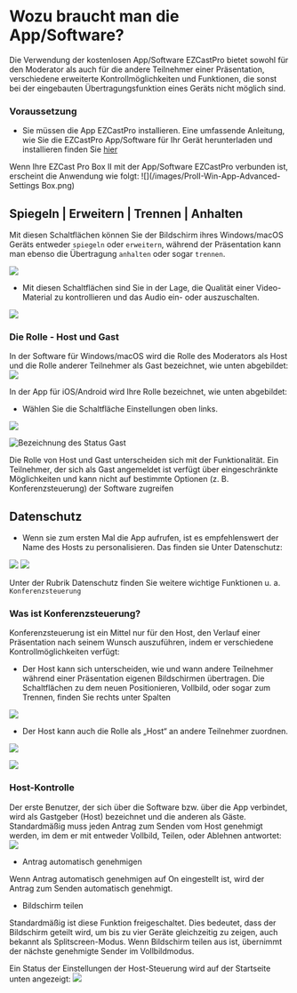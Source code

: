 # Wozu braucht man die App/Software?

Die Verwendung der kostenlosen App/Software EZCastPro bietet sowohl für den Moderator als auch für die andere Teilnehmer einer Präsentation, verschiedene erweiterte Kontrollmöglichkeiten und Funktionen, die sonst bei der eingebauten Übertragungsfunktion eines Geräts nicht möglich sind.

### Voraussetzung

* 	Sie müssen die App EZCastPro installieren. Eine umfassende Anleitung, wie Sie die EZCastPro App/Software für Ihr Gerät herunterladen und installieren finden Sie [hier](quickstart.md)



Wenn Ihre EZCast Pro Box II mit der App/Software EZCastPro verbunden ist, erscheint die Anwendung wie folgt:
![](/images/ProII-Win-App-Advanced-Settings Box.png)


## Spiegeln | Erweitern | Trennen | Anhalten

Mit diesen Schaltflächen können Sie der Bildschirm ihres Windows/macOS Geräts entweder `spiegeln` oder `erweitern`, während der Präsentation kann man ebenso die Übertragung `anhalten` oder sogar `trennen`.

![](/images/App-Funktion1.png)




* 	Mit diesen Schaltflächen sind Sie in der Lage, die Qualität einer Video-Material zu kontrollieren und das Audio ein- oder auszuschalten.

![](/images/App-Funktion2.png)





### Die Rolle - Host und Gast

In der Software für Windows/macOS wird die Rolle des Moderators als Host und die Rolle anderer Teilnehmer als Gast bezeichnet, wie unten abgebildet:
![](/images/AppRolle-HostundGast.jpg)



In der App für iOS/Android wird Ihre Rolle bezeichnet, wie unten abgebildet:

*	Wählen Sie die Schaltfläche Einstellungen oben links.



![](/images/App-IosAndroidHost.jpg) 





![Bezeichnung des Status `Gast`](/images/App-IosAndroidHost2.jpg)

Die Rolle von Host und Gast unterscheiden sich mit der Funktionalität. Ein Teilnehmer, der sich als Gast angemeldet ist verfügt über eingeschränkte Möglichkeiten und kann nicht auf bestimmte Optionen (z. B. Konferenzsteuerung) der Software zugreifen


## Datenschutz

*  Wenn sie zum ersten Mal die App aufrufen, ist es empfehlenswert der Name des Hosts zu personalisieren. Das finden sie Unter Datenschutz:

![](/images/AppDatenschutz.png)     ![](/images/AppHostName.jpg)

Unter der Rubrik Datenschutz finden Sie weitere wichtige Funktionen u. a. `Konferenzsteuerung`

###	Was ist Konferenzsteuerung?

Konferenzsteuerung ist ein Mittel nur für den Host, den Verlauf einer Präsentation nach seinem Wunsch auszuführen, indem er verschiedene Kontrollmöglichkeiten verfügt:

* 	Der Host kann sich unterscheiden, wie und wann andere Teilnehmer während einer Präsentation eigenen Bildschirmen übertragen. Die Schaltflächen zu dem neuen Positionieren, Vollbild, oder sogar zum Trennen, finden Sie rechts unter Spalten

![](/images/konferensteuerung.png)


*  	Der Host kann auch die Rolle als „Host“ an andere Teilnehmer zuordnen.


![](/images/konferensteuerung2.png)

![](/images/konferensteuerung3.png)


### Host-Kontrolle


Der erste Benutzer, der sich über die Software bzw. über die App verbindet, wird als Gastgeber (Host) bezeichnet und die anderen als Gäste. Standardmäßig muss jeden Antrag zum Senden vom Host genehmigt werden, im dem er mit entweder Vollbild, Teilen, oder Ablehnen antwortet:
![](/images/AppHostKontrolle.png)


* Antrag automatisch genehmigen

Wenn Antrag automatisch genehmigen auf On eingestellt ist, wird der Antrag zum Senden automatisch genehmigt.


* Bildschirm teilen

Standardmäßig ist diese Funktion freigeschaltet. Dies bedeutet, dass der Bildschirm geteilt wird, um bis zu vier Geräte gleichzeitig zu zeigen, auch bekannt als Splitscreen-Modus. Wenn Bildschirm teilen aus ist, übernimmt der nächste genehmigte Sender im Vollbildmodus.

Ein Status der Einstellungen der Host-Steuerung wird auf der Startseite unten angezeigt:
![](/images/Host-Steuerung.jpg)
